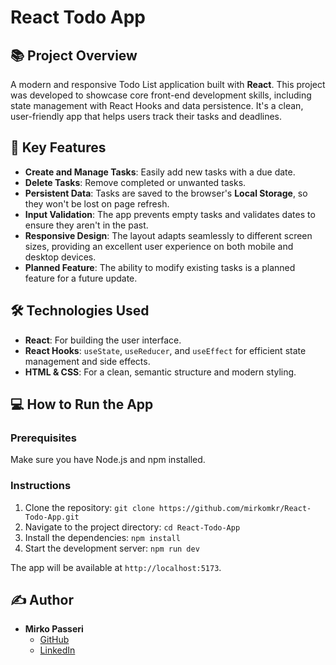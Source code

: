 # React Todo App

## 📚 Project Overview

A modern and responsive Todo List application built with **React**. This project was developed to showcase core front-end development skills, including state management with React Hooks and data persistence. It's a clean, user-friendly app that helps users track their tasks and deadlines.

## 🚀 Key Features

* **Create and Manage Tasks**: Easily add new tasks with a due date.
* **Delete Tasks**: Remove completed or unwanted tasks.
* **Persistent Data**: Tasks are saved to the browser's **Local Storage**, so they won't be lost on page refresh.
* **Input Validation**: The app prevents empty tasks and validates dates to ensure they aren't in the past.
* **Responsive Design**: The layout adapts seamlessly to different screen sizes, providing an excellent user experience on both mobile and desktop devices.
* **Planned Feature**: The ability to modify existing tasks is a planned feature for a future update.

## 🛠️ Technologies Used

* **React**: For building the user interface.
* **React Hooks**: `useState`, `useReducer`, and `useEffect` for efficient state management and side effects.
* **HTML & CSS**: For a clean, semantic structure and modern styling.

## 💻 How to Run the App

### Prerequisites
Make sure you have Node.js and npm installed.

### Instructions

1.  Clone the repository:
    `git clone https://github.com/mirkomkr/React-Todo-App.git`
2.  Navigate to the project directory:
    `cd React-Todo-App`
3.  Install the dependencies:
    `npm install`
4.  Start the development server:
    `npm run dev`

The app will be available at `http://localhost:5173`.

## ✍️ Author
* **Mirko Passeri**
    * [GitHub](https://github.com/your-github-profile)
    * [LinkedIn](https://www.linkedin.com/in/mirko-passeri/)

